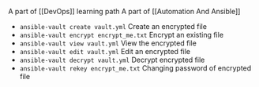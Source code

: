 A part of [[DevOps]] learning path
 A part of [[Automation And Ansible]]

- `ansible-vault create vault.yml` Create an encrypted file
- `ansible-vault encrypt encrypt_me.txt` Encrypt an existing file
- `ansible-vault view vault.yml` View the encrypted file
- `ansible-vault edit vault.yml` Edit an encrypted file
- `ansible-vault decrypt vault.yml` Decrypt encrypted file
- `ansible-vault rekey encrypt_me.txt` Changing password of encrypted file

